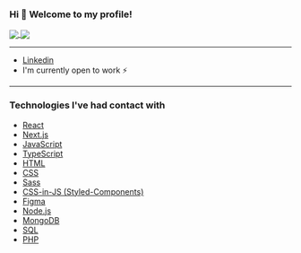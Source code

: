 ### Hi 👋 Welcome to my profile!

<a href="https://github.com/anuraghazra/github-readme-stats">
  <img align="center" src="https://github-readme-stats.vercel.app/api?username=marceometry&hide=prs,issues&show_icons=true&theme=nord" />
</a>
<a href="https://github.com/anuraghazra/github-readme-stats">
  <img align="center" src="https://github-readme-stats.vercel.app/api/top-langs?username=marceometry&langs_count=6&hide=handlebars&layout=compact&theme=nord" />
</a>

<hr>

- [Linkedin](https://www.linkedin.com/in/marcelino-teixeira-796907212/)
- I'm currently open to work ⚡

<hr>

### Technologies I've had contact with

- [React](https://reactjs.org)
- [Next.js](https://nextjs.org/)
- [JavaScript](https://developer.mozilla.org/pt-BR/docs/Web/JavaScript)
- [TypeScript](https://www.typescriptlang.org/)
- [HTML](https://developer.mozilla.org/pt-BR/docs/Web/HTML)
- [CSS](https://developer.mozilla.org/pt-BR/docs/Web/CSS)
- [Sass](https://sass-lang.com/)
- [CSS-in-JS (Styled-Components)](https://styled-components.com/)
- [Figma](https://figma.com/)
- [Node.js](https://nodejs.org/en/)
- [MongoDB](https://www.mongodb.com/1)
- [SQL](https://www.oracle.com/br/database/technologies/appdev/sqldeveloper-landing.html)
- [PHP](https://www.php.net/)

